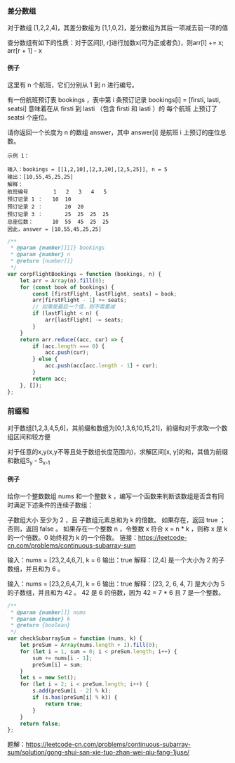 ### 差分数组

对于数组 [1,2,2,4]，其差分数组为 [1,1,0,2]，差分数组为其后一项减去前一项的值

查分数组有如下的性质：对于区间[l, r]进行加数x(可为正或者负)，则arr[l] += x; arr[r + 1] - x

#### 例子


这里有 n 个航班，它们分别从 1 到 n 进行编号。

有一份航班预订表 bookings ，表中第 i 条预订记录 bookings[i] = [firsti, lasti, seatsi] 意味着在从 firsti 到 lasti （包含 firsti 和 lasti ）的 每个航班 上预订了 seatsi 个座位。

请你返回一个长度为 n 的数组 answer，其中 answer[i] 是航班 i 上预订的座位总数。


```
示例 1：

输入：bookings = [[1,2,10],[2,3,20],[2,5,25]], n = 5
输出：[10,55,45,25,25]
解释：
航班编号        1   2   3   4   5
预订记录 1 ：   10  10
预订记录 2 ：       20  20
预订记录 3 ：       25  25  25  25
总座位数：      10  55  45  25  25
因此，answer = [10,55,45,25,25]
```
```js
/**
 * @param {number[][]} bookings
 * @param {number} n
 * @return {number[]}
 */
var corpFlightBookings = function (bookings, n) {
    let arr = Array(n).fill(0);
    for (const book of bookings) {
        const [firstFlight, lastFlight, seats] = book;
        arr[firstFlight - 1] += seats;
        // 如果是最后一个值，则不需要减
        if (lastFlight < n) {
            arr[lastFlight] -= seats;
        }
    }
    return arr.reduce((acc, cur) => {
        if (acc.length === 0) {
            acc.push(cur);
        } else {
            acc.push(acc[acc.length - 1] + cur);
        }
        return acc;
    }, []);
};
```

### 前缀和
对于数组[1,2,3,4,5,6]，其前缀和数组为[0,1,3,6,10,15,21]，前缀和对于求取一个数组区间和较方便

对于任意的x,y(x,y不等且处于数组长度范围内)，求解区间[x, y]的和，其值为前缀和数组S<sub>y</sub> - S<sub>x-1</sub>



#### 例子
给你一个整数数组 nums 和一个整数 k ，编写一个函数来判断该数组是否含有同时满足下述条件的连续子数组：

子数组大小 至少为 2 ，且
子数组元素总和为 k 的倍数。
如果存在，返回 true ；否则，返回 false 。
如果存在一个整数 n ，令整数 x 符合 x = n * k ，则称 x 是 k 的一个倍数。0 始终视为 k 的一个倍数。
链接：https://leetcode-cn.com/problems/continuous-subarray-sum


输入：nums = [23,2,4,6,7], k = 6
输出：true
解释：[2,4] 是一个大小为 2 的子数组，并且和为 6 。


输入：nums = [23,2,6,4,7], k = 6
输出：true
解释：[23, 2, 6, 4, 7] 是大小为 5 的子数组，并且和为 42 。
42 是 6 的倍数，因为 42 = 7 * 6 且 7 是一个整数。

```js
/**
 * @param {number[]} nums
 * @param {number} k
 * @return {boolean}
 */
var checkSubarraySum = function (nums, k) {
    let preSum = Array(nums.length + 1).fill(0);
    for (let i = 1, sum = 0; i < preSum.length; i++) {
        sum += nums[i - 1];
        preSum[i] = sum;
    }
    let s = new Set();
    for (let i = 2; i < preSum.length; i++) {
        s.add(preSum[i - 2] % k);
        if (s.has(preSum[i] % k)) {
            return true;
        }
    }
    return false;
};

```

题解：https://leetcode-cn.com/problems/continuous-subarray-sum/solution/gong-shui-san-xie-tuo-zhan-wei-qiu-fang-1juse/

